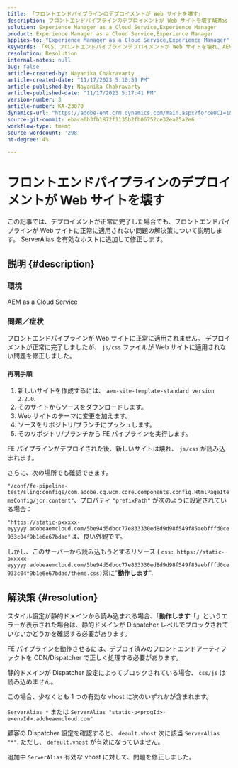 ```yaml
---
title: 「フロントエンドパイプラインのデプロイメントが Web サイトを壊す」
description: フロントエンドパイプラインのデプロイメントが Web サイトを壊すAEMas a Cloud Serviceの問題を修正する方法について説明します。 有効なホストに ServerAlias を追加します。
solution: Experience Manager as a Cloud Service,Experience Manager
product: Experience Manager as a Cloud Service,Experience Manager
applies-to: "Experience Manager as a Cloud Service,Experience Manager"
keywords: 「KCS、フロントエンドパイプラインデプロイメントが Web サイトを壊れ、AEMas a Cloud Service、js/css ファイルが適用されない」
resolution: Resolution
internal-notes: null
bug: false
article-created-by: Nayanika Chakravarty
article-created-date: "11/17/2023 5:10:59 PM"
article-published-by: Nayanika Chakravarty
article-published-date: "11/17/2023 5:17:41 PM"
version-number: 3
article-number: KA-23070
dynamics-url: "https://adobe-ent.crm.dynamics.com/main.aspx?forceUCI=1&pagetype=entityrecord&etn=knowledgearticle&id=791f2b46-6c85-ee11-8179-6045bd0061cb"
source-git-commit: ebace0b3fb1872f1135b2fb06752ce32ea25a2e6
workflow-type: tm+mt
source-wordcount: '298'
ht-degree: 4%

---
```


# フロントエンドパイプラインのデプロイメントが Web サイトを壊す


この記事では、デプロイメントが正常に完了した場合でも、フロントエンドパイプラインが Web サイトに正常に適用されない問題の解決策について説明します。 ServerAlias を有効なホストに追加して修正します。



## 説明 {#description}


### 環境

AEM as a Cloud Service

### 問題／症状

フロントエンドパイプラインが Web サイトに正常に適用されません。 デプロイメントが正常に完了しましたが、 `js/css` ファイルが Web サイトに適用されない問題を修正しました。

#### 再現手順

1. 新しいサイトを作成するには、 `aem-site-template-standard version 2.2.0`.
2. そのサイトからソースをダウンロードします。
3. Web サイトのテーマに変更を加えます。
4. ソースをリポジトリ/ブランチにプッシュします。
5. そのリポジトリ/ブランチから FE パイプラインを実行します。


FE パイプラインがデプロイされた後、新しいサイトは壊れ、 `js/css` が読み込まれます。

さらに、次の場所でも確認できます。

`"/conf/fe-pipeline-test/sling:configs/com.adobe.cq.wcm.core.components.config.HtmlPageItemsConfig/jcr:content"`、プロパティ `"prefixPath"` が次のように設定されている場合：

`"https://static-pxxxxx-eyyyyy.adobeaemcloud.com/5be94d5dbcc77e833330ed8d9d98f549f85aebfffd0ce933c04f9b1e6e67bdad"`は、良い外観です。

しかし、このサーバーから読み込もうとするリソース ( `css: https://static-pxxxxx-eyyyyy.adobeaemcloud.com/5be94d5dbcc77e833330ed8d9d98f549f85aebfffd0ce933c04f9b1e6e67bdad/theme.css)`常に&quot;<b>動作します</b>&quot;.


## 解決策 {#resolution}


スタイル設定が静的ドメインから読み込まれる場合、「<b>動作します</b>「」というエラーが表示された場合は、静的ドメインが Dispatcher レベルでブロックされていないかどうかを確認する必要があります。

FE パイプラインを動作させるには、デプロイ済みのフロントエンドアーティファクトを CDN/Dispatcher で正しく処理する必要があります。

静的ドメインが Dispatcher 設定によってブロックされている場合、 `css/js` は読み込めません。

この場合、少なくとも 1 つの有効な vhost に次のいずれかが含まれます。

`ServerAlias *`
または
`ServerAlias "static-p<progId>-e<envId>.adobeaemcloud.com"`

顧客の Dispatcher 設定を確認すると、 `deault.vhost` 次に該当 `ServerAlias "*"`. ただし、 `default.vhost` が有効になっていません。

追加中 `ServerAlias` 有効な vhost に対して、問題を修正しました。
